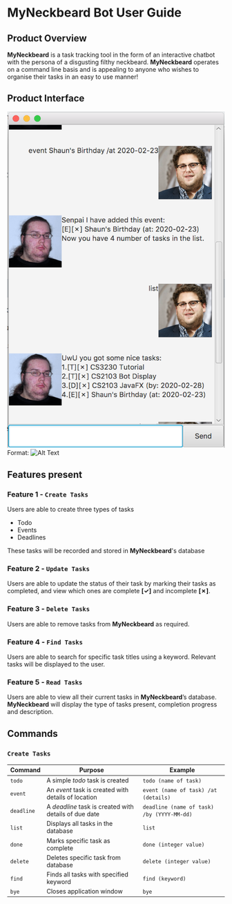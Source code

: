 # MyNeckbeard Bot User Guide



## Product Overview
**MyNeckbeard** is a task tracking tool in the form of an interactive chatbot with the persona of a disgusting filthy neckbeard. **MyNeckbeard** operates on a command line basis and is appealing to anyone who wishes to organise their tasks in an easy to use manner!

## Product Interface

![GitHub Logo](/docs/Ui.png)
Format: ![Alt Text](url)

## Features present

### Feature 1 - `Create Tasks`

Users are able to create three types of tasks
- Todo
- Events
- Deadlines

These tasks will be recorded and stored in **MyNeckbeard**'s database

### Feature 2 - `Update Tasks`

Users are able to update the status of their task by marking their tasks as completed, and view which ones are complete **[✓]** and incomplete **[✗]**.

### Feature 3 - `Delete Tasks`

Users are able to remove tasks from **MyNeckbeard** as required.

### Feature 4 - `Find Tasks`

Users are able to search for specific task titles using a keyword. Relevant tasks will be displayed to the user.

### Feature 5 - `Read Tasks`
Users are able to view all their current tasks in **MyNeckbeard**’s database. **MyNeckbeard** will display the type of tasks present, completion progress and description.


## Commands

### `Create Tasks`

Command | Purpose | Example
------------ | ------------- | -------------
`todo` | A simple *todo* task is created | `todo (name of task)`
`event` | An *event* task is created with details of location | `event (name of task) /at (details)`
`deadline` | A *deadline* task is created with details of due date | `deadline (name of task) /by (YYYY-MM-dd)`
`list` | Displays all tasks in the database | `list`
`done` | Marks specific task as complete | `done (integer value)`
`delete` | Deletes specific task from database | `delete (integer value)`
`find` | Finds all tasks with specified keyword | `find (keyword)`
`bye` | Closes application window | `bye`
